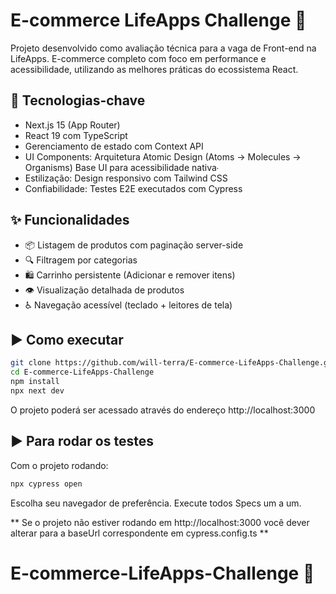 # E-commerce LifeApps Challenge 🛒

Projeto desenvolvido como avaliação técnica para a vaga de Front-end na LifeApps. E-commerce completo com foco em performance e acessibilidade, utilizando as melhores práticas do ecossistema React.

## 🚀 Tecnologias-chave

- Next.js 15 (App Router)
- React 19 com TypeScript
- Gerenciamento de estado com Context API
- UI Components:
      Arquitetura Atomic Design (Atoms → Molecules → Organisms)
      Base UI para acessibilidade nativa∙ 
- Estilização: Design responsivo com Tailwind CSS
- Confiabilidade: Testes E2E executados com Cypress

## ✨ Funcionalidades

- 📦 Listagem de produtos com paginação server-side
- 🔍 Filtragem por categorias
- 🛍️ Carrinho persistente (Adicionar e remover itens)
- 👁️ Visualização detalhada de produtos
- ♿ Navegação acessível (teclado + leitores de tela)

## ▶️ Como executar

```bash
git clone https://github.com/will-terra/E-commerce-LifeApps-Challenge.git
cd E-commerce-LifeApps-Challenge
npm install
npx next dev
```
O projeto poderá ser acessado através do endereço http://localhost:3000

## ▶️ Para rodar os testes

Com o projeto rodando:
```bash
npx cypress open
```

Escolha seu navegador de preferência.
Execute todos Specs um a um.

** Se o projeto não estiver rodando em http://localhost:3000 você dever alterar para a baseUrl correspondente em cypress.config.ts **

# E-commerce-LifeApps-Challenge 🛒
